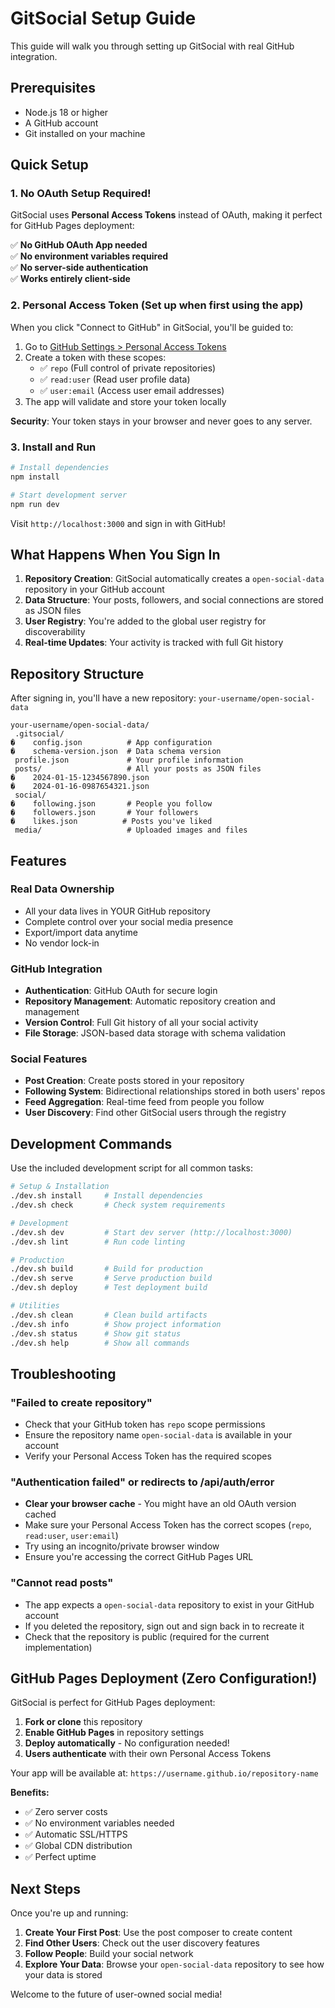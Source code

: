 # GitSocial Setup Guide

This guide will walk you through setting up GitSocial with real GitHub integration.

## Prerequisites

- Node.js 18 or higher
- A GitHub account
- Git installed on your machine

## Quick Setup

### 1. No OAuth Setup Required!

GitSocial uses **Personal Access Tokens** instead of OAuth, making it perfect for GitHub Pages deployment:

✅ **No GitHub OAuth App needed**  
✅ **No environment variables required**  
✅ **No server-side authentication**  
✅ **Works entirely client-side**

### 2. Personal Access Token (Set up when first using the app)

When you click "Connect to GitHub" in GitSocial, you'll be guided to:

1. Go to [GitHub Settings > Personal Access Tokens](https://github.com/settings/tokens/new)
2. Create a token with these scopes:
   - ✅ `repo` (Full control of private repositories)
   - ✅ `read:user` (Read user profile data)  
   - ✅ `user:email` (Access user email addresses)
3. The app will validate and store your token locally

**Security**: Your token stays in your browser and never goes to any server.

### 3. Install and Run

```bash
# Install dependencies
npm install

# Start development server
npm run dev
```

Visit `http://localhost:3000` and sign in with GitHub!

## What Happens When You Sign In

1. **Repository Creation**: GitSocial automatically creates a `open-social-data` repository in your GitHub account
2. **Data Structure**: Your posts, followers, and social connections are stored as JSON files
3. **User Registry**: You're added to the global user registry for discoverability
4. **Real-time Updates**: Your activity is tracked with full Git history

## Repository Structure

After signing in, you'll have a new repository: `your-username/open-social-data`

```
your-username/open-social-data/
 .gitsocial/
�    config.json          # App configuration
�    schema-version.json  # Data schema version
 profile.json             # Your profile information
 posts/                   # All your posts as JSON files
�    2024-01-15-1234567890.json
�    2024-01-16-0987654321.json
 social/
�    following.json       # People you follow
�    followers.json       # Your followers
�    likes.json          # Posts you've liked
 media/                   # Uploaded images and files
```

## Features

### Real Data Ownership
- All your data lives in YOUR GitHub repository
- Complete control over your social media presence
- Export/import data anytime
- No vendor lock-in

### GitHub Integration
- **Authentication**: GitHub OAuth for secure login
- **Repository Management**: Automatic repository creation and management  
- **Version Control**: Full Git history of all your social activity
- **File Storage**: JSON-based data storage with schema validation

### Social Features
- **Post Creation**: Create posts stored in your repository
- **Following System**: Bidirectional relationships stored in both users' repos
- **Feed Aggregation**: Real-time feed from people you follow
- **User Discovery**: Find other GitSocial users through the registry

## Development Commands

Use the included development script for all common tasks:

```bash
# Setup & Installation
./dev.sh install     # Install dependencies
./dev.sh check       # Check system requirements

# Development  
./dev.sh dev         # Start dev server (http://localhost:3000)
./dev.sh lint        # Run code linting

# Production
./dev.sh build       # Build for production
./dev.sh serve       # Serve production build
./dev.sh deploy      # Test deployment build

# Utilities
./dev.sh clean       # Clean build artifacts
./dev.sh info        # Show project information
./dev.sh status      # Show git status
./dev.sh help        # Show all commands
```

## Troubleshooting

### "Failed to create repository"
- Check that your GitHub token has `repo` scope permissions
- Ensure the repository name `open-social-data` is available in your account
- Verify your Personal Access Token has the required scopes

### "Authentication failed" or redirects to /api/auth/error
- **Clear your browser cache** - You might have an old OAuth version cached
- Make sure your Personal Access Token has the correct scopes (`repo`, `read:user`, `user:email`)
- Try using an incognito/private browser window
- Ensure you're accessing the correct GitHub Pages URL

### "Cannot read posts"
- The app expects a `open-social-data` repository to exist in your GitHub account
- If you deleted the repository, sign out and sign back in to recreate it
- Check that the repository is public (required for the current implementation)

## GitHub Pages Deployment (Zero Configuration!)

GitSocial is perfect for GitHub Pages deployment:

1. **Fork or clone** this repository
2. **Enable GitHub Pages** in repository settings  
3. **Deploy automatically** - No configuration needed!
4. **Users authenticate** with their own Personal Access Tokens

Your app will be available at: `https://username.github.io/repository-name`

**Benefits:**
- ✅ Zero server costs
- ✅ No environment variables needed
- ✅ Automatic SSL/HTTPS
- ✅ Global CDN distribution
- ✅ Perfect uptime

## Next Steps

Once you're up and running:

1. **Create Your First Post**: Use the post composer to create content
2. **Find Other Users**: Check out the user discovery features
3. **Follow People**: Build your social network
4. **Explore Your Data**: Browse your `open-social-data` repository to see how your data is stored

Welcome to the future of user-owned social media! 
